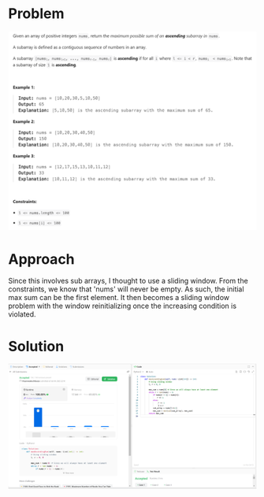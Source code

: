 # Problem
![Problem Description](https://github.com/praiseorji4/leetcode-daily/blob/main/solutions/2025-02/day04/images/problem.png?raw=true)

# Approach
Since this involves sub arrays, I thought to use a sliding window.
From the constraints, we know that 'nums' will never be empty. As such, the initial max sum can be the first element.
It then becomes a sliding window problem with the window reinitializing once the increasing condition is violated.

# Solution
![Submission Results](https://github.com/praiseorji4/leetcode-daily/blob/main/solutions/2025-02/day04/images/submission.png?raw=true)